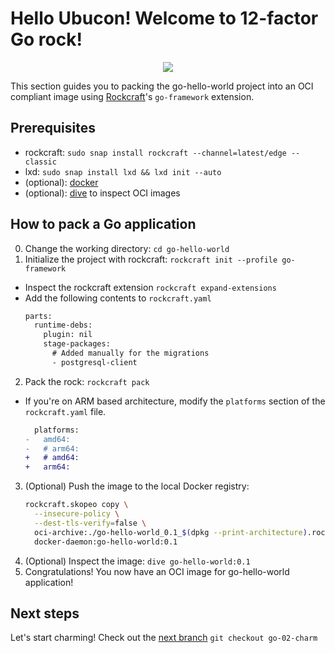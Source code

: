 # Hello Ubucon! Welcome to 12-factor Go rock!

<p align="center">
    <img src="https://encrypted-tbn0.gstatic.com/images?q=tbn:ANd9GcQt_7ioYr9T6uh35rT46Z_cyNVtMM_SgbHppA&s">
</p>

This section guides you to packing the go-hello-world project into an OCI compliant image
using [Rockcraft](https://github.com/canonical/rockcraft)'s `go-framework` extension.

## Prerequisites

- rockcraft: `sudo snap install rockcraft --channel=latest/edge --classic`
- lxd: `sudo snap install lxd && lxd init --auto`
- (optional): [docker](https://docs.docker.com/engine/install/)
- (optional): [dive](https://github.com/wagoodman/dive) to inspect OCI images

## How to pack a Go application

0. Change the working directory: `cd go-hello-world`
1. Initialize the project with rockcraft: `rockcraft init --profile go-framework`
  - Inspect the rockcraft extension `rockcraft expand-extensions`
  - Add the following contents to `rockcraft.yaml`
    ```diff
    parts:
      runtime-debs:
        plugin: nil
        stage-packages:
          # Added manually for the migrations
          - postgresql-client
    ```
2. Pack the rock: `rockcraft pack`
  - If you're on ARM based architecture, modify the `platforms` section of the `rockcraft.yaml` file.
    ```diff
      platforms:
    -   amd64:
    -   # arm64:
    +   # amd64:
    +   arm64:
    ```
3. (Optional) Push the image to the local Docker registry:
    ```bash
    rockcraft.skopeo copy \
      --insecure-policy \
      --dest-tls-verify=false \
      oci-archive:./go-hello-world_0.1_$(dpkg --print-architecture).rock \
      docker-daemon:go-hello-world:0.1
    ```
4. (Optional) Inspect the image: `dive go-hello-world:0.1`
5. Congratulations! You now have an OCI image for go-hello-world application!

## Next steps

Let's start charming! Check out the [next branch](https://github.com/yanksyoon/hello-ubucon/tree/go-02-charm) `git checkout go-02-charm`
